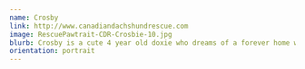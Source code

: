 ```yaml
---
name: Crosby
link: http://www.canadiandachshundrescue.com
image: RescuePawtrait-CDR-Crosbie-10.jpg
blurb: Crosby is a cute 4 year old doxie who dreams of a forever home with only adults. 
orientation: portrait
---
```

